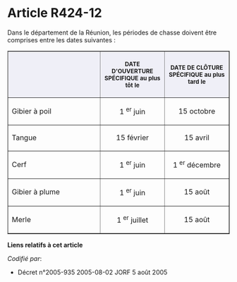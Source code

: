 # Article R424-12

Dans le département de la Réunion, les périodes de chasse doivent être comprises entre les dates suivantes :

<table cellspacing="1" border="1" cellpadding="4">
    <thead>
      <tr>
        <th align="center" bgcolor="#efeff7" width="195">

<font size="2"> </font>
        </th>
        <th width="130" bgcolor="#efeff7" align="center">

<font size="2">DATE D'OUVERTURE SPÉCIFIQUE au plus tôt le</font>
        </th>
        <th width="130" bgcolor="#efeff7" align="center">

<font size="2">DATE DE CLÔTURE SPÉCIFIQUE au plus tard le</font>
        </th>
      </tr>
    </thead>
    <tbody>
      <tr>
        <td align="left">

Gibier à poil</td>
        <td align="center">

1
          <sup>er</sup> juin</td>
        <td align="center">

15 octobre</td>
      </tr>
      <tr>
        <td align="left">

Tangue</td>
        <td align="center">

15 février</td>
        <td align="center">

15 avril</td>
      </tr>
      <tr>
        <td align="left">

Cerf</td>
        <td align="center">

1
          <sup>er</sup> juin</td>
        <td align="center">

1
          <sup>er</sup> décembre</td>
      </tr>
      <tr>
        <td align="left">

Gibier à plume</td>
        <td align="center">

1
          <sup>er</sup> juin</td>
        <td align="center">

15 août</td>
      </tr>
      <tr>
        <td align="left">

Merle</td>
        <td align="center">

1
          <sup>er</sup> juillet</td>
        <td align="center">

15 août</td>
      </tr>
    </tbody>
  </table>

**Liens relatifs à cet article**

_Codifié par_:

  - Décret n°2005-935 2005-08-02 JORF 5 août 2005
